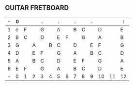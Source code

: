 ## GUITAR FRETBOARD

-|0| | |.| |.| |.| |.| | |:
-|-|-|-|-|-|-|-|-|-|-|-|-|-
1|e|F| |G| |A| |B|C| |D| |E
2|B|C| |D| |E|F| |G| |A| |B
3|G| |A| |B|C| |D| |E|F| |G
4|D| |E|F| |G| |A| |B|C| |D
5|A| |B|C| |D| |E|F| |G| |A
6|E|F| |G| |A| |B|C| |D| |E
-|0|1|2|3|4|5|6|7|8|9|10|11|12
